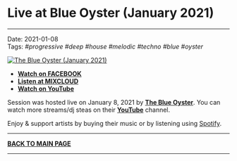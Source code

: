 # Live at Blue Oyster (January 2021)

----

Date: 2021-01-08  
Tags: *#progressive* *#deep* *#house* *#melodic* *#techno* *#blue* *#oyster*
  
[![The Blue Oyster (January 2021)](https://thumbnailer.mixcloud.com/unsafe/300x300/extaudio/2/4/b/f/0621-660e-4a9c-ae35-cc5081be90e0)](https://www.facebook.com/theblueoystertv/videos/221702099632503)  

* [**Watch on FACEBOOK**](https://www.facebook.com/watch/live/?v=221702099632503)
* [**Listen at MIXCLOUD**](https://www.mixcloud.com/progressiveawake/the-blue-oyster-january-2021/)
* [**Watch on YouTube**](https://www.youtube.com/watch?v=aSDdmffHZeQ)

Session was hosted live on January 8, 2021 by [**The Blue Oyster**](https://www.facebook.com/theblueoystertv/). You can watch more streams/dj steas on their [**YouTube**](https://www.youtube.com/channel/UCFjkqsn6LjObwvH7dFMF-Zw) channel.

 
Enjoy & support artists by buying their music or by listening using 
[Spotify](https://open.spotify.com/user/hopbit/playlist/2t2d8XXigBzIN9VVOZUTm6?si=Xq1rzbIOSISla_sx27XGnQ).

----

[**BACK TO MAIN PAGE**](../README.md)

---- 
